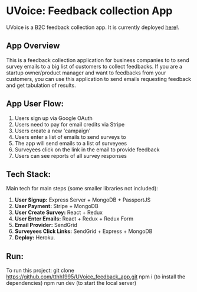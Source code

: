 # UVoice: Feedback collection App
UVoice is a B2C feedback collection app. It is currently deployed [here](https://floating-journey-49522.herokuapp.com/)!.
## App Overview
This is a feedback collection application for business companies to to send survey emails to a big list of customers to collect feedbacks. If you are a startup owner/product manager and want to feedbacks from your customers, you can use this application to send emails requesting feedback and get tabulation of results.

## App User Flow:
1. Users sign up via Google OAuth
2. Users need to pay for email credits via Stripe
3. Users create a new 'campaign'
4. Users enter a list of emails to send surveys to
5. The app will send emails to a list of surveyees
6. Surveyees click on the link in the email to provide feedback
7. Users can see reports of all survey responses

## Tech Stack: 
Main tech for main steps (some smaller libraries not included):
1. **User Signup:** Express Server + MongoDB + PassportJS
2. **User Payment:** Stripe + MongoDB
3. **User Create Survey:** React + Redux
4. **User Enter Emails:** React + Redux + Redux Form
5. **Email Provider:**  SendGrid
6. **Surveyees Click Links:** SendGrid + Express + MongoDB
7. **Deploy:** Heroku.

## Run:
To run this project:
git clone https://github.com/tthh1995/UVoice_feedback_app.git
npm i (to install the dependencies)
npm run dev (to start the local server)
